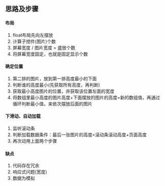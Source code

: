## 思路及步骤
#### 布局
1. float布局先向左摆放
2. 计算子控件(图片)个数
3. 屏幕宽度 / 图片宽度 = 盛放个数
4. 将屏幕宽度固定，也就是固定显示个数
#### 确定位置
1. 第二排的图片，放到第一排高度最小的下面
2. 判断谁的高度最小(先获取所有高度，再判断)
3. 获取最小高度图片的位置，并获取该位置左面的宽度
4. 将数组里最小高度的图片高度+下面摆放的图片的高度=新的数组值，再通过循环判断最小值，来依次摆放后面的图片
#### 下滑动、自动加载
1. 监听滚动条
2. 判断加载数据条件：最后一张图片的高度<滚动条滚动高度+页面高度
3. 再次动用上面两个步骤
#### 缺点
1. 代码存在冗余
2. 响应式问题(宽度)
3. 数据为模拟
